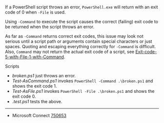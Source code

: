 
If a PowerShell script throws an error, `PowerShell.exe` will return with an
exit code of 0 when `-File` is used.

Using `-Command` to execute the script causes the correct (failing) exit code
to be returned when the script throws an error.

As far as `-Command` returns correct exit codes, this issue may look not
serious until a script path or arguments contain special characters or just
spaces. Quoting and escaping everything correctly for `-Command` is difficult.
Also, `Command` may not return the actual exit code of a script, see
[Exit-code-5-with-File-1-with-Command](../Exit-code-5-with-File-1-with-Command).

Scripts

- *broken.ps1* just throws an error.
- *Test-AsCommand.ps1* invokes `PowerShell -Command .\broken.ps1` and shows the exit code 1.
- *Test-AsFile.ps1* invokes `PowerShell -File .\broken.ps1` and shows the exit code 0.
- *.test.ps1* tests the above.

---

- Microsoft Connect [750653](https://connect.microsoft.com/PowerShell/feedback/details/750653)
